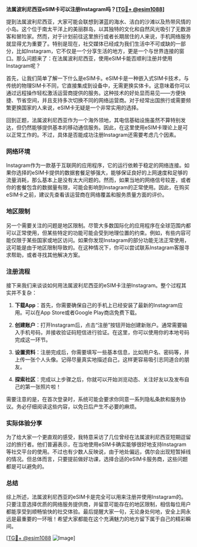 **法属波利尼西亚eSIM卡可以注册Instagram吗？[[TG💪+ @esim1088](https://t.me/s/esim1088)]**

提到法属波利尼西亚，大家可能会联想到湛蓝的海水、洁白的沙滩以及热带风情的小岛。这个位于南太平洋上的美丽群岛，以其独特的文化和自然风光吸引了无数游客和冒险家。然而，对于计划前往这里旅行或者长期居住的人来说，手机网络服务就显得尤为重要了。特别是现在，社交媒体已经成为我们生活中不可或缺的一部分，比如Instagram，它不仅是一个分享生活的地方，更是一个与世界连接的窗口。那么问题来了：在法属波利尼西亚，使用eSIM卡能否顺利注册并使用Instagram呢？

首先，让我们简单了解一下什么是eSIM卡。eSIM卡是一种嵌入式SIM卡技术，与传统的物理SIM卡不同，它直接集成到设备中，无需更换实体卡。这意味着你可以通过远程操作轻松激活运营商提供的服务。这种技术的好处显而易见——方便快捷、节省空间，并且支持多次切换不同的网络运营商。对于经常出国旅行或需要频繁更换国家的人来说，eSIM卡无疑是一个非常实用的选择。

回到正题，法属波利尼西亚作为一个海外领地，其电信基础设施虽然不算特别发达，但仍然能够提供基本的移动通信服务。因此，在这里使用eSIM卡理论上是可以正常工作的。不过，具体是否能成功注册Instagram还需要考虑几个因素。

### 网络环境

Instagram作为一款基于互联网的应用程序，它的运行依赖于稳定的网络连接。如果你选择的eSIM卡提供的数据套餐足够强大，能够保证良好的上网速度和足够的流量消耗，那么基本上是没有太大问题的。然而，如果当地的网络信号较差，或者你的套餐包含的数据量有限，可能会影响到Instagram的正常使用。因此，在购买eSIM卡之前，建议先查看该运营商在网络覆盖和服务质量方面的评价。

### 地区限制

另一个需要关注的问题是地区限制。尽管大多数国际化的应用程序在全球范围内都可以正常使用，但某些特定的功能可能会受到地理位置的约束。例如，有些内容可能仅限于某些国家或地区访问。如果你发现Instagram的部分功能无法正常使用，这可能是由于地区限制导致的。在这种情况下，你可以尝试联系Instagram客服寻求帮助，或者寻找其他解决方案。

### 注册流程

接下来我们来谈谈如何用法属波利尼西亚的eSIM卡注册Instagram。整个过程其实并不复杂：

1. **下载App**：首先，你需要确保自己的手机上已经安装了最新的Instagram应用。可以在App Store或者Google Play商店免费下载。
   
2. **创建账户**：打开Instagram后，点击“注册”按钮开始创建新账户。通常需要输入手机号码，并接收验证码短信进行验证。在这里，你可以使用你的本地号码完成这一环节。

3. **设置资料**：注册完成后，你需要填写一些基本信息，比如用户名、密码等，并上传一张个人头像。记得尽量真实地描述自己，这样更容易吸引志同道合的朋友。

4. **探索社区**：完成以上步骤之后，你就可以开始浏览动态、关注好友以及发布自己的第一张照片啦！

需要注意的是，在首次登录时，系统可能会要求你同意一系列隐私条款和服务协议。务必仔细阅读这些内容，以免日后产生不必要的麻烦。

### 实际体验分享

为了给大家一个更直观的感受，我特意采访了几位曾经在法属波利尼西亚短期逗留过的旅行者。他们普遍表示，在当地使用eSIM卡确实能够很好地支持Instagram等社交平台的使用。不过也有少数人反映说，由于地处偏远，偶尔会出现短暂掉线的情况。但总体而言，只要提前做好功课，选择合适的eSIM卡服务商，这些问题都是可以避免的。

### 总结

综上所述，法属波利尼西亚的eSIM卡是完全可以用来注册并使用Instagram的。只要注意选择优质的网络服务提供商，并留意可能存在的地区限制，相信每位用户都能享受到顺畅愉快的社交体验。最后提醒大家一句，无论身处何地，安全上网永远是最重要的一环哦！希望大家都能在这个充满魅力的地方留下属于自己的精彩瞬间。

[[TG💪+ @esim1088](https://t.me/s/esim1088) ![Image](https://i.postimg.cc/4NQfJmqS/Snipaste-2025-05-13-00-14-12.png)]